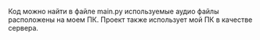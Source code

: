 Код можно найти в файле main.py используемые аудио файлы расположены на  моем ПК. Проект также использует мой ПК в качестве сервера.
